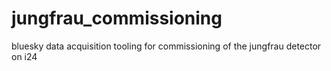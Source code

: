 # jungfrau_commissioning
bluesky data acquisition tooling for commissioning of the jungfrau detector on i24
